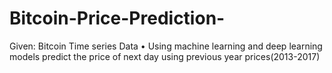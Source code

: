 # Bitcoin-Price-Prediction-
Given: Bitcoin Time series Data • Using machine learning and deep learning models predict the price of next day using previous year prices(2013-2017)
